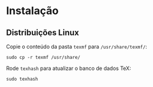 # Instalação

## Distribuições Linux

Copie o conteúdo da pasta `texmf` para `/usr/share/texmf/`:

```
sudo cp -r texmf /usr/share/
```

Rode `texhash` para atualizar o banco de dados TeX:

```
sudo texhash
```
